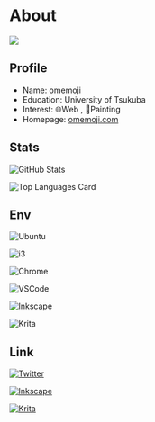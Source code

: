 # About

![](https://user-images.githubusercontent.com/68148226/206836600-84cfacc6-c2d6-4946-82fe-db48d5838e19.png)

## Profile

- Name: omemoji
- Education: University of Tsukuba
- Interest: 🌐Web , 🎨Painting
- Homepage: [omemoji.com](https://omemoji.com)

## Stats

![GitHub Stats](https://github-readme-stats.vercel.app/api?username=omemoji&show_icons=true)

![Top Languages Card](https://github-readme-stats.vercel.app/api/top-langs/?username=omemoji&layout=compact)

## Env

![Ubuntu](https://img.shields.io/badge/OS-Ubuntu-E95420.svg?logo=ubuntu&logoColor=E95420&style=flat)

![i3](https://img.shields.io/badge/DE-i3-7ca7c2.svg?&style=flat)

![Chrome](https://img.shields.io/badge/Browser-Google%20Chrome-4285F4.svg?logo=googlechrome&logoColor=fff&style=flat)

![VSCode](https://img.shields.io/badge/Editor-Visual%20Studio%20Code-007ACC.svg?logo=visualstudiocode&logoColor=007ACC&style=flat)

![Inkscape](https://img.shields.io/badge/Vector%20Graphics%20Editor-Inkscape-000.svg?logo=inkscape&logoColor=000&style=flat)

![Krita](https://img.shields.io/badge/Paint%20Tool-Krita-ff1199.svg?logo=krita&logoColor=ff1199&style=flat)

## Link

[![Twitter](https://img.shields.io/badge/Twitter-omemoji_itf-%231DA1F2.svg?style=flat&logo=Twitter&logoColor=white)](https://twitter.com/omemoji_itf)

[![Inkscape](https://img.shields.io/badge/Inkscape-omemoji-000000.svg?logo=Inkscape&logoColor=white&style=flat)](https://inkscape.org/~omemoji/)

[![Krita](https://img.shields.io/badge/Krita-omemoji-3BABFF.svg?logo=Krita&logoColor=white&style=flat)](https://krita-artists.org/u/omemoji/summary)
